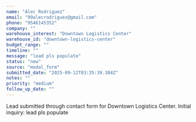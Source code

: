 ```yaml
---
name: "Alec Rodriguez"
email: "99alecrodriguez@gmail.com"
phone: "9546145352"
company: ""
warehouse_interest: "Downtown Logistics Center"
warehouse_id: "downtown-logistics-center"
budget_range: ""
timeline: ""
message: "lead pls populate"
status: "new"
source: "modal_form"
submitted_date: "2025-09-12T03:35:39.384Z"
notes: ""
priority: "medium"
follow_up_date: ""
---
```


Lead submitted through contact form for Downtown Logistics Center.
Initial inquiry: lead pls populate
